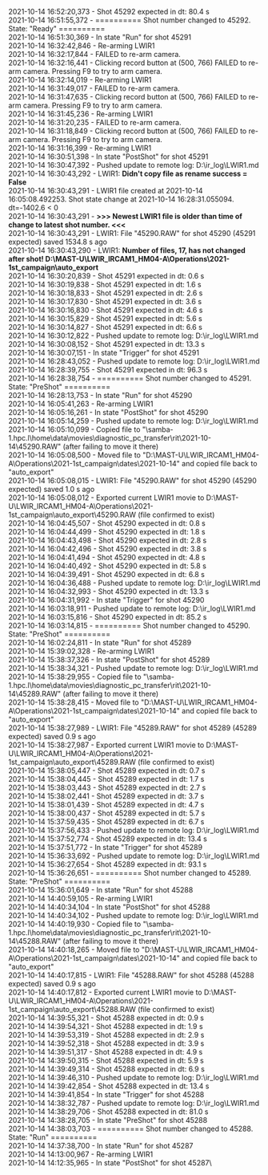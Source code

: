 2021-10-14 16:52:20,373 - Shot 45292 expected in dt: 80.4 s\
2021-10-14 16:51:55,372 - ========== Shot number changed to 45292. State: "Ready" ==========\
2021-10-14 16:51:30,369 - In state "Run" for shot 45291\
2021-10-14 16:32:42,846 - Re-arming LWIR1\
2021-10-14 16:32:17,844 - FAILED to re-arm camera.\
2021-10-14 16:32:16,441 - Clicking record button at (500, 766) FAILED to re-arm camera. Pressing F9 to try to arm camera.\
2021-10-14 16:32:14,019 - Re-arming LWIR1\
2021-10-14 16:31:49,017 - FAILED to re-arm camera.\
2021-10-14 16:31:47,635 - Clicking record button at (500, 766) FAILED to re-arm camera. Pressing F9 to try to arm camera.\
2021-10-14 16:31:45,236 - Re-arming LWIR1\
2021-10-14 16:31:20,235 - FAILED to re-arm camera.\
2021-10-14 16:31:18,849 - Clicking record button at (500, 766) FAILED to re-arm camera. Pressing F9 to try to arm camera.\
2021-10-14 16:31:16,399 - Re-arming LWIR1\
2021-10-14 16:30:51,398 - In state "PostShot" for shot 45291\
2021-10-14 16:30:47,392 - Pushed update to remote log: D:\ir_log\LWIR1.md\
2021-10-14 16:30:43,292 - LWIR1: **Didn't copy file as rename success = False**\
2021-10-14 16:30:43,291 - LWIR1 file created at 2021-10-14 16:05:08.492253. Shot state change at 2021-10-14 16:28:31.055094. dt=-1402.6 < 0\
2021-10-14 16:30:43,291 - **>>> Newest LWIR1 file is older than time of change to latest shot number. <<<**\
2021-10-14 16:30:43,291 - LWIR1: File "45290.RAW" for shot 45290 (45291 expected) saved 1534.8 s ago\
2021-10-14 16:30:43,290 - LWIR1: **Number of files, 17, has not changed after shot! D:\MAST-U\LWIR_IRCAM1_HM04-A\Operations\2021-1st_campaign\auto_export**\
2021-10-14 16:30:20,839 - Shot 45291 expected in dt: 0.6 s\
2021-10-14 16:30:19,838 - Shot 45291 expected in dt: 1.6 s\
2021-10-14 16:30:18,833 - Shot 45291 expected in dt: 2.6 s\
2021-10-14 16:30:17,830 - Shot 45291 expected in dt: 3.6 s\
2021-10-14 16:30:16,830 - Shot 45291 expected in dt: 4.6 s\
2021-10-14 16:30:15,829 - Shot 45291 expected in dt: 5.6 s\
2021-10-14 16:30:14,827 - Shot 45291 expected in dt: 6.6 s\
2021-10-14 16:30:12,822 - Pushed update to remote log: D:\ir_log\LWIR1.md\
2021-10-14 16:30:08,152 - Shot 45291 expected in dt: 13.3 s\
2021-10-14 16:30:07,151 - In state "Trigger" for shot 45291\
2021-10-14 16:28:43,052 - Pushed update to remote log: D:\ir_log\LWIR1.md\
2021-10-14 16:28:39,755 - Shot 45291 expected in dt: 96.3 s\
2021-10-14 16:28:38,754 - ========== Shot number changed to 45291. State: "PreShot" ==========\
2021-10-14 16:28:13,753 - In state "Run" for shot 45290\
2021-10-14 16:05:41,263 - Re-arming LWIR1\
2021-10-14 16:05:16,261 - In state "PostShot" for shot 45290\
2021-10-14 16:05:14,259 - Pushed update to remote log: D:\ir_log\LWIR1.md\
2021-10-14 16:05:10,099 - Copied file to "\\samba-1.hpc.l\home\data\movies\diagnostic_pc_transfer\rit\2021-10-14\45290.RAW" (after failing to move it there)\
2021-10-14 16:05:08,500 - Moved file to "D:\MAST-U\LWIR_IRCAM1_HM04-A\Operations\2021-1st_campaign\dates\2021-10-14" and copied file back to "auto_export"\
2021-10-14 16:05:08,015 - LWIR1: File "45290.RAW" for shot 45290 (45290 expected) saved 1.0 s ago\
2021-10-14 16:05:08,012 - Exported current LWIR1 movie to D:\MAST-U\LWIR_IRCAM1_HM04-A\Operations\2021-1st_campaign\auto_export\45290.RAW (file confirmed to exist)\
2021-10-14 16:04:45,507 - Shot 45290 expected in dt: 0.8 s\
2021-10-14 16:04:44,499 - Shot 45290 expected in dt: 1.8 s\
2021-10-14 16:04:43,498 - Shot 45290 expected in dt: 2.8 s\
2021-10-14 16:04:42,496 - Shot 45290 expected in dt: 3.8 s\
2021-10-14 16:04:41,494 - Shot 45290 expected in dt: 4.8 s\
2021-10-14 16:04:40,492 - Shot 45290 expected in dt: 5.8 s\
2021-10-14 16:04:39,491 - Shot 45290 expected in dt: 6.8 s\
2021-10-14 16:04:36,488 - Pushed update to remote log: D:\ir_log\LWIR1.md\
2021-10-14 16:04:32,993 - Shot 45290 expected in dt: 13.3 s\
2021-10-14 16:04:31,992 - In state "Trigger" for shot 45290\
2021-10-14 16:03:18,911 - Pushed update to remote log: D:\ir_log\LWIR1.md\
2021-10-14 16:03:15,816 - Shot 45290 expected in dt: 85.2 s\
2021-10-14 16:03:14,815 - ========== Shot number changed to 45290. State: "PreShot" ==========\
2021-10-14 16:02:24,811 - In state "Run" for shot 45289\
2021-10-14 15:39:02,328 - Re-arming LWIR1\
2021-10-14 15:38:37,326 - In state "PostShot" for shot 45289\
2021-10-14 15:38:34,321 - Pushed update to remote log: D:\ir_log\LWIR1.md\
2021-10-14 15:38:29,955 - Copied file to "\\samba-1.hpc.l\home\data\movies\diagnostic_pc_transfer\rit\2021-10-14\45289.RAW" (after failing to move it there)\
2021-10-14 15:38:28,415 - Moved file to "D:\MAST-U\LWIR_IRCAM1_HM04-A\Operations\2021-1st_campaign\dates\2021-10-14" and copied file back to "auto_export"\
2021-10-14 15:38:27,989 - LWIR1: File "45289.RAW" for shot 45289 (45289 expected) saved 0.9 s ago\
2021-10-14 15:38:27,987 - Exported current LWIR1 movie to D:\MAST-U\LWIR_IRCAM1_HM04-A\Operations\2021-1st_campaign\auto_export\45289.RAW (file confirmed to exist)\
2021-10-14 15:38:05,447 - Shot 45289 expected in dt: 0.7 s\
2021-10-14 15:38:04,445 - Shot 45289 expected in dt: 1.7 s\
2021-10-14 15:38:03,443 - Shot 45289 expected in dt: 2.7 s\
2021-10-14 15:38:02,441 - Shot 45289 expected in dt: 3.7 s\
2021-10-14 15:38:01,439 - Shot 45289 expected in dt: 4.7 s\
2021-10-14 15:38:00,437 - Shot 45289 expected in dt: 5.7 s\
2021-10-14 15:37:59,435 - Shot 45289 expected in dt: 6.7 s\
2021-10-14 15:37:56,433 - Pushed update to remote log: D:\ir_log\LWIR1.md\
2021-10-14 15:37:52,774 - Shot 45289 expected in dt: 13.4 s\
2021-10-14 15:37:51,772 - In state "Trigger" for shot 45289\
2021-10-14 15:36:33,692 - Pushed update to remote log: D:\ir_log\LWIR1.md\
2021-10-14 15:36:27,654 - Shot 45289 expected in dt: 93.1 s\
2021-10-14 15:36:26,651 - ========== Shot number changed to 45289. State: "PreShot" ==========\
2021-10-14 15:36:01,649 - In state "Run" for shot 45288\
2021-10-14 14:40:59,105 - Re-arming LWIR1\
2021-10-14 14:40:34,104 - In state "PostShot" for shot 45288\
2021-10-14 14:40:34,102 - Pushed update to remote log: D:\ir_log\LWIR1.md\
2021-10-14 14:40:19,930 - Copied file to "\\samba-1.hpc.l\home\data\movies\diagnostic_pc_transfer\rit\2021-10-14\45288.RAW" (after failing to move it there)\
2021-10-14 14:40:18,265 - Moved file to "D:\MAST-U\LWIR_IRCAM1_HM04-A\Operations\2021-1st_campaign\dates\2021-10-14" and copied file back to "auto_export"\
2021-10-14 14:40:17,815 - LWIR1: File "45288.RAW" for shot 45288 (45288 expected) saved 0.9 s ago\
2021-10-14 14:40:17,812 - Exported current LWIR1 movie to D:\MAST-U\LWIR_IRCAM1_HM04-A\Operations\2021-1st_campaign\auto_export\45288.RAW (file confirmed to exist)\
2021-10-14 14:39:55,321 - Shot 45288 expected in dt: 0.9 s\
2021-10-14 14:39:54,321 - Shot 45288 expected in dt: 1.9 s\
2021-10-14 14:39:53,319 - Shot 45288 expected in dt: 2.9 s\
2021-10-14 14:39:52,318 - Shot 45288 expected in dt: 3.9 s\
2021-10-14 14:39:51,317 - Shot 45288 expected in dt: 4.9 s\
2021-10-14 14:39:50,315 - Shot 45288 expected in dt: 5.9 s\
2021-10-14 14:39:49,314 - Shot 45288 expected in dt: 6.9 s\
2021-10-14 14:39:46,310 - Pushed update to remote log: D:\ir_log\LWIR1.md\
2021-10-14 14:39:42,854 - Shot 45288 expected in dt: 13.4 s\
2021-10-14 14:39:41,854 - In state "Trigger" for shot 45288\
2021-10-14 14:38:32,787 - Pushed update to remote log: D:\ir_log\LWIR1.md\
2021-10-14 14:38:29,706 - Shot 45288 expected in dt: 81.0 s\
2021-10-14 14:38:28,705 - In state "PreShot" for shot 45288\
2021-10-14 14:38:03,703 - ========== Shot number changed to 45288. State: "Run" ==========\
2021-10-14 14:37:38,700 - In state "Run" for shot 45287\
2021-10-14 14:13:00,967 - Re-arming LWIR1\
2021-10-14 14:12:35,965 - In state "PostShot" for shot 45287\
